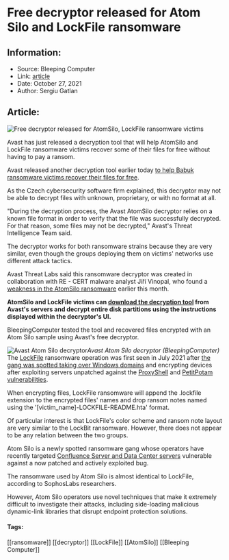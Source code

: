 # Free decryptor released for Atom Silo and LockFile ransomware
### 

## Information:
+ Source: Bleeping Computer
+ Link: [article](https://www.bleepingcomputer.com/news/security/free-decryptor-released-for-atom-silo-and-lockfile-ransomware/)
+ Date: October 27, 2021
+ Author: Sergiu Gatlan


## Article:
![Free decryptor released for AtomSilo, LockFile ransomware victims](https://www.bleepstatic.com/content/hl-images/2021/10/27/Decyptor.jpg)


Avast has just released a decryption tool that will help AtomSilo and LockFile ransomware victims recover some of their files for free without having to pay a ransom.


Avast released another decryption tool earlier today [to help Babuk ransomware victims recover their files for free](https://www.bleepingcomputer.com/news/security/babuk-ransomware-decryptor-released-to-recover-files-for-free/).


As the Czech cybersecurity software firm explained, this decryptor may not be able to decrypt files with unknown, proprietary, or with no format at all.


"During the decryption process, the Avast AtomSilo decryptor relies on a known file format in order to verify that the file was successfully decrypted. For that reason, some files may not be decrypted," Avast's Threat Intelligence Team said.


The decryptor works for both ransomware strains because they are very similar, even though the groups deploying them on victims' networks use different attack tactics.


Avast Threat Labs said this ransomware decryptor was created in collaboration with RE - CERT malware analyst Jiří Vinopal, who found a [weakness in the AtomSilo ransomware](https://twitter.com/vinopaljiri/status/1449550289204391940) earlier this month.


**AtomSilo and LockFile victims can [download the decryption tool](https://files.avast.com/files/decryptor/avast_decryptor_atomsilo.exe) from Avast's servers and decrypt entire disk partitions using the instructions displayed within the decryptor's UI.**


BleepingComputer tested the tool and recovered files encrypted with an Atom Silo sample using Avast's free decryptor.



![Avast Atom Silo decryptor](https://www.bleepstatic.com/images/news/u/1109292/2021/Avast_Atom_Silo_decryptor.png)*Avast Atom Silo decryptor (BleepingComputer)*
The [LockFile](https://www.bleepingcomputer.com/tag/lockfile/) ransomware operation was first seen in July 2021 after [the gang was spotted taking over Windows domains](https://www.bleepingcomputer.com/news/security/microsoft-exchange-servers-being-hacked-by-new-lockfile-ransomware/) and encrypting devices after exploiting servers unpatched against the [ProxyShell](https://www.bleepingcomputer.com/tag/proxyshell/) and [PetitPotam vulnerabilities](https://www.bleepingcomputer.com/news/microsoft/new-petitpotam-attack-allows-take-over-of-windows-domains/).


When encrypting files, LockFile ransomware will append the .lockfile extension to the encrypted files' names and drop ransom notes named using the '[victim\_name]-LOCKFILE-README.hta' format.


Of particular interest is that LockFile's color scheme and ransom note layout are very similar to the LockBit ransomware. However, there does not appear to be any relation between the two groups.


Atom Silo is a newly spotted ransomware gang whose operators have recently targeted [Confluence Server and Data Center servers](https://www.bleepingcomputer.com/news/security/new-atom-silo-ransomware-targets-vulnerable-confluence-servers/) vulnerable against a now patched and actively exploited bug.


The ransomware used by Atom Silo is almost identical to LockFile, according to SophosLabs researchers.


However, Atom Silo operators use novel techniques that make it extremely difficult to investigate their attacks, including side-loading malicious dynamic-link libraries that disrupt endpoint protection solutions.




#### Tags:
[[ransomware]] [[decryptor]] [[LockFile]] [[AtomSilo]] [[Bleeping Computer]]
